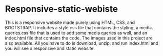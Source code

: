 # Responsive-static-webiste
This is a responsive website made purely using HTML, CSS, and BOOTSTRAP.
It includes a style.css file that contains the styling, a media. queries.css file that is used to add some media queries as well, and an index.html file that contains the code.
The images used in this project are also available. All you have to do is download, unzip, and run index.html and you will see a responsive and static website.
